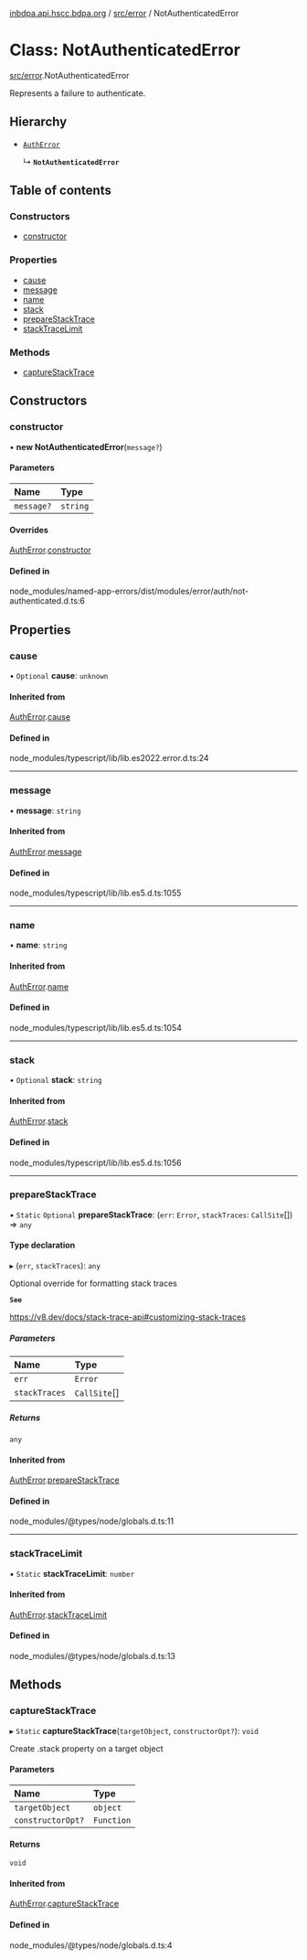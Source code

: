 [inbdpa.api.hscc.bdpa.org](../README.md) / [src/error](../modules/src_error.md) / NotAuthenticatedError

# Class: NotAuthenticatedError

[src/error](../modules/src_error.md).NotAuthenticatedError

Represents a failure to authenticate.

## Hierarchy

- [`AuthError`](src_error.AuthError.md)

  ↳ **`NotAuthenticatedError`**

## Table of contents

### Constructors

- [constructor](src_error.NotAuthenticatedError.md#constructor)

### Properties

- [cause](src_error.NotAuthenticatedError.md#cause)
- [message](src_error.NotAuthenticatedError.md#message)
- [name](src_error.NotAuthenticatedError.md#name)
- [stack](src_error.NotAuthenticatedError.md#stack)
- [prepareStackTrace](src_error.NotAuthenticatedError.md#preparestacktrace)
- [stackTraceLimit](src_error.NotAuthenticatedError.md#stacktracelimit)

### Methods

- [captureStackTrace](src_error.NotAuthenticatedError.md#capturestacktrace)

## Constructors

### constructor

• **new NotAuthenticatedError**(`message?`)

#### Parameters

| Name | Type |
| :------ | :------ |
| `message?` | `string` |

#### Overrides

[AuthError](src_error.AuthError.md).[constructor](src_error.AuthError.md#constructor)

#### Defined in

node_modules/named-app-errors/dist/modules/error/auth/not-authenticated.d.ts:6

## Properties

### cause

• `Optional` **cause**: `unknown`

#### Inherited from

[AuthError](src_error.AuthError.md).[cause](src_error.AuthError.md#cause)

#### Defined in

node_modules/typescript/lib/lib.es2022.error.d.ts:24

___

### message

• **message**: `string`

#### Inherited from

[AuthError](src_error.AuthError.md).[message](src_error.AuthError.md#message)

#### Defined in

node_modules/typescript/lib/lib.es5.d.ts:1055

___

### name

• **name**: `string`

#### Inherited from

[AuthError](src_error.AuthError.md).[name](src_error.AuthError.md#name)

#### Defined in

node_modules/typescript/lib/lib.es5.d.ts:1054

___

### stack

• `Optional` **stack**: `string`

#### Inherited from

[AuthError](src_error.AuthError.md).[stack](src_error.AuthError.md#stack)

#### Defined in

node_modules/typescript/lib/lib.es5.d.ts:1056

___

### prepareStackTrace

▪ `Static` `Optional` **prepareStackTrace**: (`err`: `Error`, `stackTraces`: `CallSite`[]) => `any`

#### Type declaration

▸ (`err`, `stackTraces`): `any`

Optional override for formatting stack traces

**`See`**

https://v8.dev/docs/stack-trace-api#customizing-stack-traces

##### Parameters

| Name | Type |
| :------ | :------ |
| `err` | `Error` |
| `stackTraces` | `CallSite`[] |

##### Returns

`any`

#### Inherited from

[AuthError](src_error.AuthError.md).[prepareStackTrace](src_error.AuthError.md#preparestacktrace)

#### Defined in

node_modules/@types/node/globals.d.ts:11

___

### stackTraceLimit

▪ `Static` **stackTraceLimit**: `number`

#### Inherited from

[AuthError](src_error.AuthError.md).[stackTraceLimit](src_error.AuthError.md#stacktracelimit)

#### Defined in

node_modules/@types/node/globals.d.ts:13

## Methods

### captureStackTrace

▸ `Static` **captureStackTrace**(`targetObject`, `constructorOpt?`): `void`

Create .stack property on a target object

#### Parameters

| Name | Type |
| :------ | :------ |
| `targetObject` | `object` |
| `constructorOpt?` | `Function` |

#### Returns

`void`

#### Inherited from

[AuthError](src_error.AuthError.md).[captureStackTrace](src_error.AuthError.md#capturestacktrace)

#### Defined in

node_modules/@types/node/globals.d.ts:4
